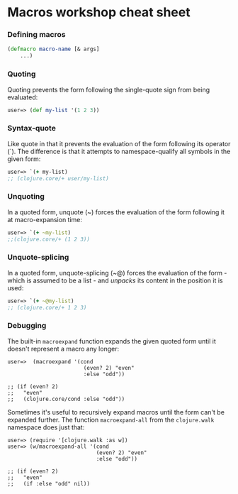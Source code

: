 # Macros workshop cheat sheet

### Defining macros

```clojure
(defmacro macro-name [& args] 
	...)
```

### Quoting

Quoting prevents the form following the single-quote sign from being evaluated:

```clojure
user=> (def my-list '(1 2 3))
```

### Syntax-quote

Like quote in that it prevents the evaluation of the form following its operator (`). The difference is that it attempts to namespace-qualify all symbols in the given form:

```clojure
user=> `(+ my-list) 
;; (clojure.core/+ user/my-list)
```

### Unquoting

In a quoted form, unquote (~) forces the evaluation of the form following it at macro-expansion time:

```clojure
user=> `(+ ~my-list) 
;;(clojure.core/+ (1 2 3))
```

### Unquote-splicing

In a quoted form, unquote-splicing (~@) forces the evaluation of the form - which is assumed to be a list - and _unpacks_ its content in the position it is used:

```clojure
user=> `(+ ~@my-list) 
;; (clojure.core/+ 1 2 3)
```

### Debugging

The built-in `macroexpand` function expands the given quoted form until it doesn't represent a macro any longer:

```
user=>  (macroexpand '(cond 
                        (even? 2) "even"
                        :else "odd"))
               
;; (if (even? 2)
;;   "even"
;;   (clojure.core/cond :else "odd"))               
```

Sometimes it's useful to recursively expand macros until the form can't be expanded further. The function `macroexpand-all` from the `clojure.walk` namespace does just that:

```
user=> (require '[clojure.walk :as w])
user=> (w/macroexpand-all '(cond
                            (even? 2) "even"
                            :else "odd"))
                            
;; (if (even? 2)
;;   "even"
;;   (if :else "odd" nil))
```